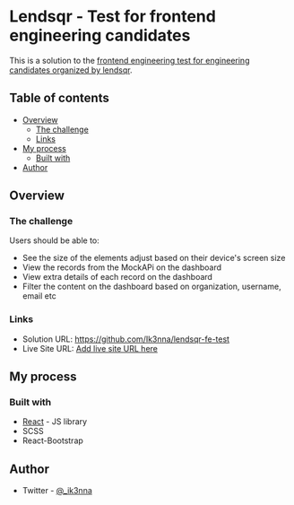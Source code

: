 # Lendsqr - Test for frontend engineering candidates

This is a solution to the [frontend engineering test for engineering candidates organized by lendsqr](https://docs.google.com/document/d/e/2PACX-1vRavO_8CGUr5rk-swNnsA4PTN-GAEXTtUoMgxJ_50eH_fG5_FId7ik--MK6LBIgoHlLO3aq2mdN31Na/pub).  

## Table of contents

- [Overview](#overview)
  - [The challenge](#the-challenge)
  - [Links](#links)
- [My process](#my-process)
  - [Built with](#built-with)
- [Author](#author)

## Overview

### The challenge

Users should be able to:

- See the size of the elements adjust based on their device's screen size
- View the records from the MockAPi on the dashboard
- View extra details of each record on the dashboard
- Filter the content on the dashboard based on organization, username, email etc

### Links

- Solution URL: https://github.com/Ik3nna/lendsqr-fe-test
- Live Site URL: [Add live site URL here](https://ikenna-ndukwu-lendsqr-fe-test.netlify.app)

## My process

### Built with

- [React](https://reactjs.org/) - JS library
- SCSS
- React-Bootstrap


## Author

- Twitter - [@_ik3nna](https://www.twitter.com/_ik3nna)

